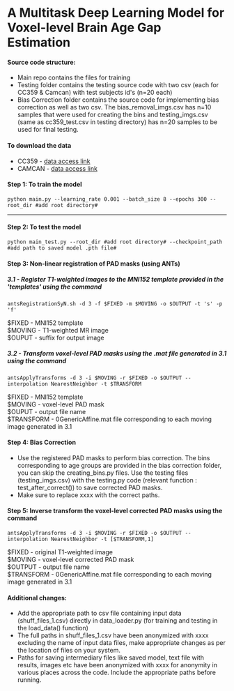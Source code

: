
# A Multitask Deep Learning Model for Voxel-level Brain Age Gap Estimation

#### Source code structure:
* Main repo contains the files for training
* Testing folder contains the testing source code with two csv (each for CC359 & Camcan) with test subjects id's (n=20 each)
* Bias Correction folder contains the source code for implementing bias correction as well as two csv. The bias_removal_imgs.csv has n=10 samples that were used for creating the bins and testing_imgs.csv (same as cc359_test.csv in testing directory) has n=20 samples to be used for final testing. 

#### To download the data
* CC359 - [data access link](https://docs.google.com/forms/d/e/1FAIpQLSe5hfUkyZQAFGP2yFKxEjv8h0KbIXyAKIHffwXCuQJ5Y7SqRw/viewform)
* CAMCAN - [data access link](https://camcan-archive.mrc-cbu.cam.ac.uk/dataaccess/)

#### Step 1: To train the model

```
python main.py --learning_rate 0.001 --batch_size 8 --epochs 300 --root_dir #add root directory#
```
***

#### Step 2: To test the model

```
python main_test.py --root_dir #add root directory# --checkpoint_path #add path to saved model .pth file#

```

#### Step 3: Non-linear registration of PAD masks (using ANTs)
##### 3.1 - Register T1-weighted images to the MNI152 template provided in the 'templates' using the command
```
antsRegistrationSyN.sh -d 3 -f $FIXED -m $MOVING -o $OUTPUT -t 's' -p 'f'
```
$FIXED - MNI152 template  
$MOVING - T1-weighted MR image  
$OUPUT - suffix for output image  

##### 3.2 - Transform voxel-level PAD masks using the .mat file generated in 3.1 using the command
```
antsApplyTransforms -d 3 -i $MOVING -r $FIXED -o $OUTPUT --interpolation NearestNeighbor -t $TRANSFORM
```
$FIXED - MNI152 template  
$MOVING - voxel-level PAD mask  
$OUPUT - output file name  
$TRANSFORM - 0GenericAffine.mat file corresponding to each moving image generated in 3.1

#### Step 4: Bias Correction
* Use the registered PAD masks to perform bias correction. The bins corresponding to age groups are provided in the bias correction folder, you can skip the creating_bins.py files. Use the testing files (testing_imgs.csv) with the testing.py code (relevant function : test_after_correct()) to save corrected PAD masks.
* Make sure to replace xxxx with the correct paths.

#### Step 5: Inverse transform the voxel-level corrected PAD masks using the command
```
antsApplyTransforms -d 3 -i $MOVING -r $FIXED -o $OUTPUT --interpolation NearestNeighbor -t [$TRANSFORM,1]
```
$FIXED - original T1-weighted image  
$MOVING - voxel-level corrected PAD mask  
$OUTPUT -  output file name  
$TRANSFORM - 0GenericAffine.mat file corresponding to each moving image generated in 3.1  


#### Additional changes:
* Add the appropriate path to csv file containing input data (shuff_files_1.csv) directly in  data_loader.py (for training and testing in the load_data() function)
* The full paths in shuff_files_1.csv have been anonymized with xxxx excluding the name of input data files, make appropriate changes as per the location of files on your system.
* Paths for saving intermediary files like saved model, text file with results, images etc have been anonymized with xxxx for anonymity in various places across the code. Include the appropriate paths before running.
